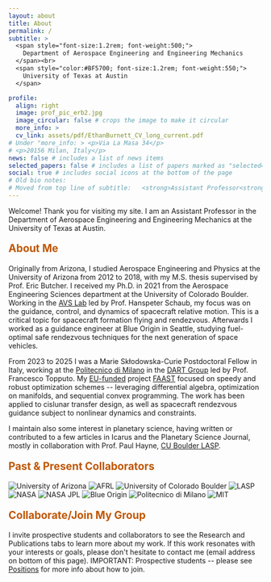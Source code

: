```yaml
---
layout: about
title: About
permalink: /
subtitle: >
  <span style="font-size:1.2rem; font-weight:500;">
    Department of Aerospace Engineering and Engineering Mechanics
  </span><br>
  <span style="color:#BF5700; font-size:1.2rem; font-weight:550;">
    University of Texas at Austin
  </span>

profile:
  align: right
  image: prof_pic_erb2.jpg
  image_circular: false # crops the image to make it circular
  more_info: >
  cv_link: assets/pdf/EthanBurnett_CV_long_current.pdf
# Under "more_info: > <p>Via La Masa 34</p>
# <p>20156 Milan, Italy</p>
news: false # includes a list of news items
selected_papers: false # includes a list of papers marked as "selected={true}"
social: true # includes social icons at the bottom of the page
# Old bio notes: 
# Moved from top line of subtitle:   <strong>Assistant Professor<strong><br>
---
```

Welcome! Thank you for visiting my site. I am an Assistant Professor in the Department of Aerospace Engineering and Engineering Mechanics at the University of Texas at Austin. 
<br>

#### <strong style="color:#BF5700; font-size:1.3rem;">About Me</strong>

Originally from Arizona, I studied Aerospace Engineering and Physics at the University of Arizona from 2012 to 2018, with my M.S. thesis supervised by Prof. Eric Butcher. 
I received my Ph.D. in 2021 from the Aerospace Engineering Sciences department at the University of Colorado Boulder. Working in the [AVS Lab](https://hanspeterschaub.info/main.html) led by Prof. Hanspeter Schaub, my focus was on the guidance, control, and dynamics of spacecraft relative motion. This is a critical topic for spacecraft formation flying and rendezvous. Afterwards I worked as a guidance engineer at Blue Origin in Seattle, studying fuel-optimal safe rendezvous techniques for the next generation of space vehicles.

From 2023 to 2025 I was a Marie Skłodowska-Curie Postdoctoral Fellow in Italy, working at the [Politecnico di Milano](https://www.aero.polimi.it/en) in the [DART Group](https://dart.polimi.it) led by Prof. Francesco Topputo. My [EU-funded](https://cordis.europa.eu/project/id/101063274) project [FAAST](https://dart.polimi.it/projects/#_faast) focused on speedy and robust optimization schemes -- leveraging differential algebra, optimization on manifolds, and sequential convex programming. The work has been applied to cislunar transfer design, as well as spacecraft rendezvous guidance subject to nonlinear dynamics and constraints.

I maintain also some interest in planetary science, having written or contributed to a few articles in Icarus and the Planetary Science Journal, mostly in collaboration with Prof. Paul Hayne, [CU Boulder LASP](https://lasp.colorado.edu/people/paul-hayne/). 

#### <strong style="color:#BF5700; font-size:1.3rem;">Past & Present Collaborators</strong>
<div class="logos-row">
  <img src="/assets/img/univ_arizona.png" alt="University of Arizona" class="logo ua">
  <img src="/assets/img/afrl_big.png" alt="AFRL" class="logo afrl">
  <img src="/assets/img/cu_small_logo.png" alt="University of Colorado Boulder" class="logo cu">
  <img src="/assets/img/lasp.png" alt="LASP" class="logo lasp">
  <img src="/assets/img/NASA.png" alt="NASA" class="logo nasa">
  <img src="/assets/img/JPL.png" alt="NASA JPL" class="logo jpl">
  <img src="/assets/img/BlueOrigin_blue.png" alt="Blue Origin" class="logo blueorigin">
  <img src="/assets/img/Polimi_Nero.png" alt="Politecnico di Milano" class="logo polimi">
  <img src="/assets/img/MIT_logo.png" alt="MIT" class="logo mit">
</div>

#### <strong style="color:#BF5700; font-size:1.3rem;">Collaborate/Join My Group</strong>

I invite prospective students and collaborators to see the Research and Publications tabs to learn more about my work. If this work resonates with your interests or goals, please don't hesitate to contact me (email address on bottom of this page). IMPORTANT: Prospective students -- please see [Positions](/join/) for more info about how to join.
<br><br><br>